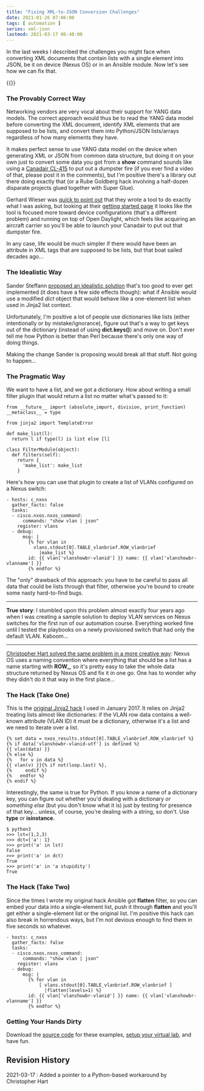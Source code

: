 ```yaml
---
title: "Fixing XML-to-JSON Conversion Challenges"
date: 2021-01-26 07:06:00
tags: [ automation ]
series: xml-json
lastmod: 2021-03-17 06:40:00
---
```

In the last weeks I described the challenges you might face when converting XML documents that contain lists with a single element into JSON, be it on device (Nexus OS) or in an Ansible module. Now let's see how we can fix that.

{{<series single="1">}}
<!--more-->
### The Provably Correct Way

Networking vendors are very vocal about their support for YANG data models. The correct approach would thus be to read the YANG data model before converting the XML document, identify XML elements that are supposed to be lists, and convert them into Python/JSON lists/arrays regardless of how many elements they have.

It makes perfect sense to use YANG data model on the device when generating XML or JSON from common data structure, but doing it on your own just to convert some data you got from a **show** command sounds like using a [Canadair CL-415](https://en.wikipedia.org/wiki/Canadair_CL-415) to put out a dumpster fire (if you ever find a video of that, please post it in the comments), but I'm positive there's a library out there doing exactly that (or a Rube Goldberg hack involving a half-dozen disparate projects glued together with Super Glue).

Gerhard Wieser was [quick to point out](https://twitter.com/G_wieser/status/1349658380034519040) that they wrote a tool to do exactly what I was asking, but looking at their [getting started page](https://docs.frinx.io/frinx-odl-distribution/oxygen/getting-started.html) it looks like the tool is focused more toward device configurations (that's a different problem) and running on top of Open Daylight, which feels like acquiring an aircraft carrier so you'll be able to launch your Canadair to put out that dumpster fire.

In any case, life would be much simpler if there would have been an attribute in XML tags that are supposed to be lists, but that boat sailed decades ago...

### The Idealistic Way

Sander Steffann [proposed an idealistic solution](https://blog.ipspace.net/2021/01/beware-xml-json-information-loss.html#cv2-341) that's too good to ever get implemented (it does have a few side effects though): what if Ansible would use a modified *dict* object that would behave like a one-element list when used in Jinja2 list context.

Unfortunately, I'm positive a lot of people use dictionaries like lists (either intentionally or by mistake/ignorance), figure out that's a way to get keys out of the dictionary (instead of using **dict.keys()**) and move on. Don't ever tell me how Python is better than Perl because there's only one way of doing things.

Making the change Sander is proposing would break all that stuff. Not going to happen...

### The Pragmatic Way

We want to have a list, and we got a dictionary. How about writing a small filter plugin that would return a list no matter what's passed to it:

```
from __future__ import (absolute_import, division, print_function)
__metaclass__ = type

from jinja2 import TemplateError

def make_list(l):
  return l if type(l) is list else [l]

class FilterModule(object):
  def filters(self):
    return {
      'make_list': make_list
    }
```

Here's how you can use that plugin to create a list of VLANs configured on a Nexus switch:

```
- hosts: c_nxos
  gather_facts: false
  tasks:
  - cisco.nxos.nxos_command:
      commands: "show vlan | json"
    register: vlans
  - debug:
      msg: |
        {% for vlan in 
          vlans.stdout[0].TABLE_vlanbrief.ROW_vlanbrief
            |make_list %}
        id: {{ vlan['vlanshowbr-vlanid'] }} name: {{ vlan['vlanshowbr-vlanname'] }}
        {% endfor %}
```

The "only" drawback of this approach: you have to be careful to pass all data that could be lists through that filter, otherwise you're bound to create some nasty hard-to-find bugs.

---

**True story**: I stumbled upon this problem almost exactly four years ago when I was creating a sample solution to deploy VLAN services on Nexus switches for the first run of our automation course. Everything worked fine until I tested the playbooks on a newly provisioned switch that had only the default VLAN. Kaboom...

---

[Christopher Hart solved the same problem in a more creative way](https://www.chrisjhart.com/Normalizing-JSON-Data-Structure-Output-On-Cisco-NX-OS-With-Python/): Nexus OS uses a naming convention where everything that should be a list has a name starting with **ROW\_**, so it's pretty easy to take the whole data structure returned by Nexus OS and fix it in one go. One has to wonder why they didn't do it that way in the first place...

### The Hack (Take One)

This is the [original Jinja2 hack](https://github.com/ipspace/VLAN-service/blob/VLAN_Cleanup/getinfo/nxos-vlans.j2) I used in January 2017. It relies on Jinja2 treating lists almost like dictionaries: if the VLAN row data contains a well-known attribute (VLAN ID) it must be a dictionary, otherwise it's a list and we need to iterate over a list. 

```
{% set data = nxos_results.stdout[0].TABLE_vlanbrief.ROW_vlanbrief %}
{% if data['vlanshowbr-vlanid-utf'] is defined %}
{{ vlan(data) }}
{% else %}
{%   for v in data %}
{{ vlan(v) }}{% if not(loop.last) %},
{%     endif %}
{%   endfor %}
{% endif %}
```

Interestingly, the same is true for Python. If you know a name of a dictionary key, you can figure out whether you'd dealing with a dictionary *or something else* (but you don't know what it is) just by testing for presence of that key... unless, of course, you're dealing with a string, so don't. Use **type** or **isinstance**.

```
$ python3
>>> lst=(1,2,3)
>>> dct={'a': 1}
>>> print('a' in lst)
False
>>> print('a' in dct)
True
>>> print('a' in 'a stupidity')
True
```

### The Hack (Take Two)

Since the times I wrote my original hack Ansible got **flatten** filter, so you can embed your data into a single-element list, push it through **flatten** and you'll get either a single-element list or the original list. I'm positive this hack can also break in horrendous ways, but I'm not devious enough to find them in five seconds so whatever.

```
- hosts: c_nxos
  gather_facts: false
  tasks:
  - cisco.nxos.nxos_command:
      commands: "show vlan | json"
    register: vlans
  - debug:
      msg: |
        {% for vlan in 
            [ vlans.stdout[0].TABLE_vlanbrief.ROW_vlanbrief ]
              |flatten(levels=1) %}
        id: {{ vlan['vlanshowbr-vlanid'] }} name: {{ vlan['vlanshowbr-vlanname'] }}
        {% endfor %}
```

### Getting Your Hands Dirty

Download the [source code](https://github.com/ipspace/netsim-examples/tree/master/Ansible/XML) for these examples, [setup your virtual lab](https://github.com/ipspace/netsim-examples/blob/master/Ansible/XML/README.md), and have fun.

## Revision History

2021-03-17
: Added a pointer to a Python-based workaround by Christopher Hart

